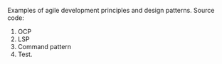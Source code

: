 Examples of agile development principles and design patterns.
Source code: 
1. OCP
2. LSP
3. Command pattern
4. Test.

